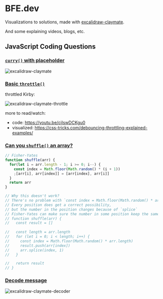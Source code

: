 # BFE.dev

Visualizations to solutions, made with [excalidraw-claymate](https://github.com/dai-shi/excalidraw-claymate).

And some explaining videos, blogs, etc.

## JavaScript Coding Questions

### [`curry()` with placeholder](https://bigfrontend.dev/problem/implement-curry-with-placeholder)

![excalidraw-claymate](https://github.com/yuleicul/bfe.dev/assets/27288153/2e0e14a4-fd79-48da-bea5-0c73a01e9aea)

### [Basic `throttle()`](https://bigfrontend.dev/problem/implement-basic-throttle)

throttled Kirby:
    
![excalidraw-claymate-throttle](https://github.com/yuleicul/bfe.dev/assets/27288153/72bdc0f5-3bf5-49f1-883d-7a79956b5b4e)

more to read/watch:
- code: https://youtu.be/cjIswDCKgu0
- visualized: https://css-tricks.com/debouncing-throttling-explained-examples/

### [Can you `shuffle()` an array?](https://bigfrontend.dev/problem/can-you-shuffle-an-array)

```javascript
// Fisher-Yates
function shuffle(arr) {
  for(let i = arr.length - 1; i >= 0; i--) {
    const index = Math.floor(Math.random() * (i + 1))
    ;[arr[i], arr[index]] = [arr[index], arr[i]]
  }
  return arr
}

// Why this doesn't work?
// There's no problem with `const index = Math.floor(Math.random() * arr.length)`
// Every position does get a correct possibility,
// but the number in the position changes because of `splice`
// Fisher-Yates can make sure the number in some position keep the same
// function shuffle(arr) {
//   const result = []
  
//   const length = arr.length
//   for (let i = 0; i < length; i++) {
//     const index = Math.floor(Math.random() * arr.length)
//     result.push(arr[index])
//     arr.splice(index, 1)
//   }

//   return result
// }
```

### [Decode message](https://bigfrontend.dev/problem/decode-message)

![excalidraw-claymate-decoder](https://github.com/yuleicul/bfe.dev/assets/27288153/3cd877a2-6a54-407c-8a74-a9f62ba9ac2b)

